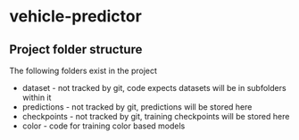 # vehicle-predictor

## Project folder structure
The following folders exist in the project
- dataset - not tracked by git, code expects datasets will be in subfolders within it
- predictions - not tracked by git, predictions will be stored here
- checkpoints - not tracked by git, training checkpoints will be stored here
- color - code for training color based models